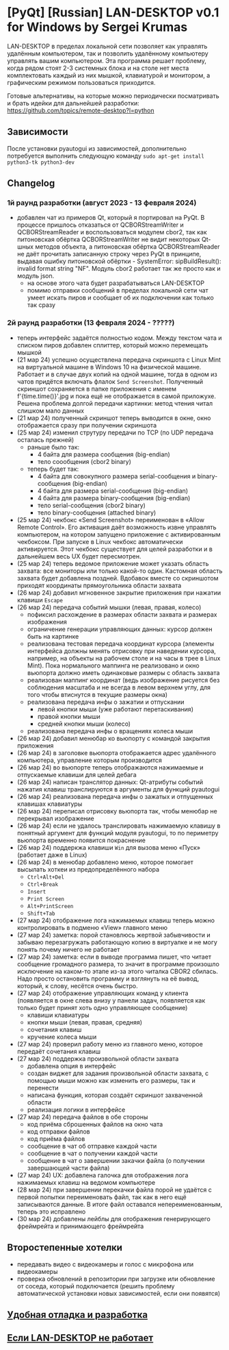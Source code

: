 
# [PyQt] [Russian] LAN-DESKTOP v0.1 for Windows by Sergei Krumas

LAN-DESKTOP в пределах локальной сети позволяет как управлять удалённым компьютером, так и позволить удалённому компьютеру управлять вашим компьютером. Эта программа решает проблему, когда рядом стоят 2-3 системных блока и на столе нет места комплектовать каждый из них мышкой, клавиатурой и монитором, а графическим режимом пользоваться приходится.

Готовые альтернативы, на которые можно периодически посматривать и брать идейки для дальнейшей разработки: https://github.com/topics/remote-desktop?l=python


## Зависимости
После установки pyautogui из зависимостей, дополнительно потребуется выполнить следующую команду `sudo apt-get install python3-tk python3-dev`


## Changelog

### 1й раунд разработки (август 2023 - 13 февраля 2024)
- добавлен чат из примеров Qt, который я портировал на PyQt. В процессе пришлось отказаться от QCBORStreamWriter и QCBORStreamReader и воспользоваться модулем cbor2, так как питоновская обёртка QCBORStreamWriter не видит некоторых Qt-шных методов объекта, а питоновская обёртка QCBORStreamReader не даёт прочитать записанную строку через PyQt в принципе, выдавая ошибку питоновской обёртки - SystemError: sipBuildResult(): invalid format string "NF". Модуль cbor2 работает так же просто как и модуль json.
    - на основе этого чата будет разрабатываться LAN-DESKTOP
    - помимо отправки сообщений в пределах локальной сети чат умеет искать пиров и сообщает об их подключении как только так сразу

### 2й раунд разработки (13 февраля 2024 - ?????)
- теперь интерфейс задаётся полностью кодом. Между текстом чата и списком пиров добавлен сплиттер, который можно перемещать мышкой
- (21 мар 24) успешно осуществлена передача скриншота с Linux Mint на виртуальной машине в Windows 10 на физической машине. Работает и в случае двух копий на одной машине, тогда в одном из чатов придётся включать флалок `Send Screenshot`. Полученный скриншот сохраняется в папке приложения с именем f'{time.time()}'.jpg и пока ещё не отображается в самой приложухе. Решена проблема долгой передачи картинки: метод чтения читал слишком мало данных
- (21 мар 24) полученный скриншот теперь выводится в окне, окно отображается сразу при получении скриншота
- (25 мар 24) изменил струтуру передачи по TCP (по UDP передача осталась прежней)
    - раньше было так:
        - 4 байта для размера сообщения (big-endian)
        - тело соообщения (cbor2 binary)
    - теперь будет так:
        - 4 байта для совокупного размера serial-сообщения и binary-сообщения (big-endian)
        - 4 байта для размера serial-сообщения (big-endian)
        - 4 байта для размера binary-сообщения (big-endian)
        - тело serial-сообщения (cbor2 binary)
        - тело binary-сообщения (attached binary)
- (25 мар 24) чекбокс «Send Screenshot» переименован в «Allow Remote Control». Его активация даёт возможность извне управлять компьютером, на котором запущено приложение с активированным чекбоксом. При запуске в Linux чекбокс автоматически активируется. Этот чекбокс существует для целей разработки и в дальнейшем весь UX будет пересмотрен.
- (25 мар 24) теперь ведомое приложение может указать область захвата: все мониторы или только какой-то один. Кастомная область захвата будет добавлена поздней. Вдобавок вместе со скриншотом приходят координаты прямоугольника области захвата
- (26 мар 24) добавил мгновенное закрытие приложения при нажатии клавиши `Escape`
- (26 мар 24) передача событий мышки (левая, правая, колесо)
    - пофиксил расхождение в размерах области захвата и размерах изображения
    - ограничение генерации управляющих данных: курсор должен быть на картинке
    - реализована тестовая передача координат курсора (элементы интерфейса должны менять отрисовку при наведении курсора, например, на объекты на рабочем столе и на часы в трее в Linux Mint). Пока нормального маппинга не реализовано и окно вьюпорта должно иметь одинаковые размеры с область захвата
    - реализован маппинг координат (ведь изображение рисуется без соблюдения масштаба и не всегда в левом верхнем углу, для того чтобы втиснутся в текущие размеры окна)
    - реализована передача инфы о зажатии и отпускании
        - левой кнопки мыши (уже работают перетаскивания)
        - правой кнопки мыши
        - средней кнопки мыши (колесо)
    - реализована передача инфы о вращениях колеса мыши
- (26 мар 24) добавил менюбар ко вьюпорту с командой закрытия приложения
- (26 мар 24) в заголовке вьюпорта отображается адрес удалённого компьютера, управление которым производится
- (26 мар 24) во вьюпорте теперь отображаются нажимаемые и отпускаемые клавиши для целей дебага
- (26 мар 24) написан транслятор данных: Qt-атрибуты событий нажатия клавиш транслируются в аргументы для функций pyautogui
- (26 мар 24) реализована передача инфы о зажатых и отпущенных клавишах клавиатуры
- (26 мар 24) переписал отрисовку вьюпорта так, чтобы менюбар не перекрывал изображение
- (26 мар 24) если не удалось транслировать нажимаемую клавишу в понятный аргумент для функций модуля pyautogui, то по периметру вьюпорта временно появится покраснение
- (26 мар 24) поддеркжа клавиши `Win` для вызова меню «Пуск» (работает даже в Linux)
- (26 мар 24) в менюбар добавлено меню, которое помогает высылать хоткеи из предопределённого набора
    - `Ctrl+Alt+Del`
    - `Ctrl+Break`
    - `Insert`
    - `Print Screen`
    - `Alt+PrintScreen`
    - `Shift+Tab`
- (27 мар 24) отображение лога нажимаемых клавиш теперь можно контролировать в подменю «View» главного меню
- (27 мар 24) заметка: порой становлюсь жертвой забывчивости и забываю перезагружать работающую копию в виртуалке и не могу понять почему ничего не работает
- (27 мар 24) заметка: если в выводе программа пишет, что читает сообщение громадного размера, то значит в программе произошло исключение на каком-то этапе из-за этого читалка CBOR2 сбилась. Надо просто остановить программу и взглянуть на её вывод, который, к слову, несётся очень быстро.
- (27 мар 24) отображение управляющих команд у клиента (появляется в окне слева внизу у панели задач, появляется как только будет принят хоть одно управляющее сообщение)
    - клавиши клавиатуры
    - кнопки мыши (левая, правая, средняя)
    - сочетания клавиш
    - кручение колеса мыши
- (27 мар 24) проверил работу меню из главного меню, которое передаёт сочетания клавиш
- (27 мар 24) поддержка произвольной области захвата
    - добавлена опция в интерфейс
    - создан виджет для задания произвольной области захвата, с помощью мыши можно как изменить его размеры, так и перенести
    - написана функция, которая создаёт скриншот захваченной области
    - реализация логики в интерфейсе
- (27 мар 24) передача файлов в обе стороны
    - код приёма сброшенных файлов на окно чата
    - код отправки файлов
    - код приёма файлов
    - сообщение в чат об отправке каждой части
    - сообщение в чат о получении каждой части 
    - сообщение в чат о завершении закачки файла (о получении завершающей части файла)
- (27 мар 24) UX: добавлена галочка для отображения лога нажимаемых клавиш на ведомом компьютере
- (28 мар 24) при завершении перекачки файла порой не удаётся с первой попытки переименовать файл, так как в него ещё записываются данные. В итоге файл оставался непереименованным, теперь это исправлено
- (30 мар 24) добавлены лейблы для отображения генерирующего фреймрейта и принимающего фреймрейта 



## Второстепенные хотелки
- передавать видео с видеокамеры и голос с микрофона или видеокамеры
- проверка обновлений в репозитории при загрузке или обновление от соседа, который подключается (решить проблему автоматической установки новых зависимостей, если они появятся)


## [Удобная отладка и разработка](DEBUG_UX.md)

## [Если LAN-DESKTOP не работает](TROUBLESHOOTING.md)
